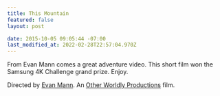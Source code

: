 ```yaml
---
title: This Mountain
featured: false
layout: post

date: 2015-10-05 09:05:44 -07:00
last_modified_at: 2022-02-28T22:57:04.970Z
---
```


From Evan Mann comes a great adventure video. This short film won the Samsung 4K Challenge grand prize. Enjoy.

Directed by [Evan Mann](http://evanmann.com). An [Other Worldly Productions](http://otherworldlyproductions.com) film.


